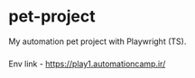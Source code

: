 # pet-project
My automation pet project with Playwright (TS).

###
Env link - https://play1.automationcamp.ir/

